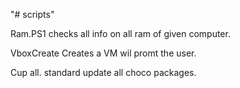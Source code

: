 "# scripts" 


Ram.PS1 checks all info on all ram of given computer.


VboxCreate Creates a VM wil promt the user.

Cup all. standard update all choco packages.
